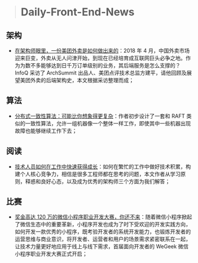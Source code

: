
> # Daily-Front-End-News

## 架构

- [在架构师眼里，一份美团外卖是如何做出来的](http://www.10tiao.com/html/46/201804/2651006842/1.html)：2018 年 4 月，中国外卖市场迎来巨变，外卖从无人问津开始，到现在已经培育成互联网巨头必争之地。作为为数不多能够达到日千万订单级别的业务，其后端服务是怎么支撑的？InfoQ 采访了 ArchSummit 出品人、美团点评技术总监方建平，请他回顾及展望美团外卖的后端架构史，本文根据采访整理而成；

## 算法

- [分布式一致性算法：可能比你想象得更复杂](http://suo.im/539Xoi)：作者初步设计了一套和 RAFT 类似的一致性算法，允许一组机器像一个整体一样工作，即使其中一些机器出现故障也能够继续工作下去；

## 阅读

- [技术人员如何在工作中快速获得成长](http://www.10tiao.com/html/773/201804/2247487669/1.html)：如何在繁忙的工作中做好技术积累，构建个人核心竞争力，相信是很多工程师都在思考的问题，本文作者从学习原则，释惑和良好心态，以及成为优秀的架构师三个方面为我们解答；

## 比赛

- [奖金高达 120 万的微信小程序职业开发大赛，你还不来](http://suo.im/5icnD0)：随着微信小程序掀起了微信生态中的重要革新，小程序开发也成为了时下受欢迎的开发实践方向，如何开发一款优秀的小程序，既考验开发者的系统开发能力，也锻炼开发者的运营思维与商业意识，将开发者、运营者和用户的场景需求紧密联系在一起，让技术力量更好地应用于线上与线下需求，首届面向开发者的 WeGeek 微信小程序职业开发大赛正式开启；